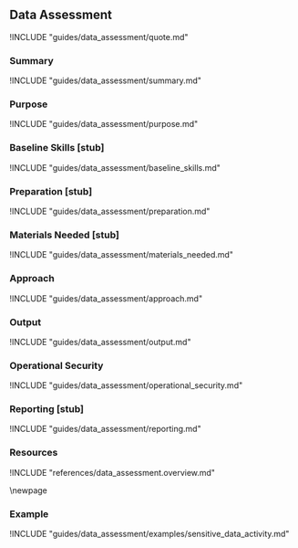 ## Data Assessment

!INCLUDE "guides/data_assessment/quote.md"

### Summary

!INCLUDE "guides/data_assessment/summary.md"

### Purpose

!INCLUDE "guides/data_assessment/purpose.md"

### Baseline Skills [stub]

!INCLUDE "guides/data_assessment/baseline_skills.md"

### Preparation [stub]

!INCLUDE "guides/data_assessment/preparation.md"

### Materials Needed [stub]

!INCLUDE "guides/data_assessment/materials_needed.md"

### Approach

!INCLUDE "guides/data_assessment/approach.md"

### Output

!INCLUDE "guides/data_assessment/output.md"

### Operational Security

!INCLUDE "guides/data_assessment/operational_security.md"

### Reporting [stub]

!INCLUDE "guides/data_assessment/reporting.md"

### Resources

!INCLUDE "references/data_assessment.overview.md"

\newpage

### Example

!INCLUDE "guides/data_assessment/examples/sensitive_data_activity.md"
